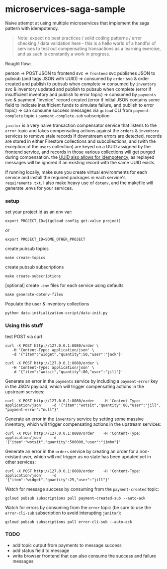 # microservices-saga-sample
Naive attempt at using multiple microservices that implement the saga pattern with idempotency.

> Note: expect no best practices / solid coding patterns / error checking / data validation here - this is a hello world of a handful of services to test out compensating transactions as a learning exercise, and as such is constantly a work in progress.

Rought flow:

person => POST JSON to frontend svc =>
`frontend` svc publishes JSON to pubsub (and tags JSON with UUID) =>
consumed by `order` svc & order created and publish to pubsub when complete =>
consumed by `inventory` svc & inventory updated and publish to pubsub when complete (error if insufficient inventory and publish to error topic) =>
consumed by `payments` svc & payment "invoice" record created (error if initial JSON contains some field to indicate insufficient funds to simulate failure, and publish to error topic) =>
can consume success messages via `gcloud` CLI from `payment-complete` topic \ `payment-complete-sub` subscription

`janitor` is a very naive transaction compensator service that listens to the `error` topic and takes compensating actions against the `orders` & `inventory` services to remove stale records if downstream errors are detected. records are stored in either Firestore collections and subcollections, and (with the exception of the `users` collection) are keyed on a UUID assigned by the frontend service, and records in those various collections will get purged during compensation. the [UUID also allows for idempotency](https://cloud.google.com/blog/products/serverless/cloud-functions-pro-tips-building-idempotent-functions), as replayed messages will be ignored if an existing record with the same UUID exists.

If running locally, make sure you create virtual environments for each service and install the required packages in each service's `requirements.txt`. I also make heavy use of `dotenv`, and the makefile will generate .envs for your services.

### setup

set your project id as an env var:

```
export PROJECT_ID=$(gcloud config get-value project)
```
*or*
```
export PROJECT_ID=SOME_OTHER_PROJECT
````

create pubsub topics
```
make create-topics
```

create pubsub subscriptions
```
make create-subscriptions
```

[optional] create `.env` files for each service using defaults
```
make generate-dotenv-files
```

Populate the user & inventory collections
```
python data-initialization-script/data-init.py
```

### Using this stuff

test POST via curl
```
curl -X POST http://127.0.0.1:8080/order \
   -H 'Content-Type: application/json' \
   -d '{"item":"widget","quantity":50,"user":"jack"}'
```
```
curl -X POST http://127.0.0.1:8080/order \
   -H 'Content-Type: application/json' \
   -d '{"item":"wotsit","quantity":80,"user":"jill"}'
```

Generate an error in the `payments` service by including a `payment-error` key in the JSON payload, which will trigger compensating actions in the upstream services:
```
curl -X POST http://127.0.0.1:8080/order    -H 'Content-Type: application/json'    -d '{"item":"wotsit","quantity":80,"user":"jill", "payment-error":"null"}'
```

Generate an error in the `inventory` service by setting some massive inventory, which will trigger compensating actions in the upstream services:
```
curl -X POST http://127.0.0.1:8080/order    -H 'Content-Type: application/json'    -d '{"item":"wotsit","quantity":500000,"user":"jimbo"}'
```

Generate an error in the `orders` service by creating an order for a non-existant user, which will *not* trigger as no state has been updated yet in other services:
```
curl -X POST http://127.0.0.1:8080/order    -H 'Content-Type: application/json'    -d '{"item":"widget","quantity":25,"user":"jill"}'
```

Watch for message success by consuming from the `payment-created` topic:
```
gcloud pubsub subscriptions pull payment-created-sub --auto-ack
```

Watch for errors by consuming from the `error` topic (be sure to use the `error-cli-sub` subscription to avoid interupting `janitor`):
```
gcloud pubsub subscriptions pull error-cli-sub --auto-ack
```

### TODO

- add topic output from payments to message success
- add status field to message
- write browser frontend that can also consume the success and failure messages